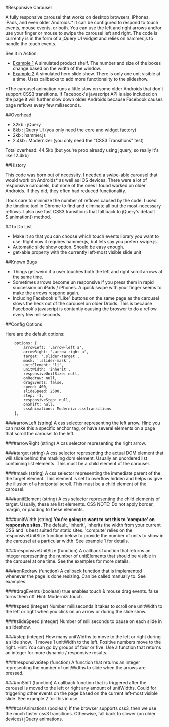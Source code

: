 #Responsive Carousel

A fully responsive carousel that works on desktop browsers, iPhones, iPads, and
even older Androids.* It can be configured to respond to touch events, mouse 
events, or both.  You can use the left and right arrows and/or use your finger 
or mouse to swipe the carousel left and right.  The code is currently is in the 
form of a jQuery UI widget and relies on hammer.js to handle the touch events.

See it in Action:
- [Example 1](http://matthewtoledo.com/creations/responsive-carousel/example/example-1.html) A simulated product shelf.  The number and size of the boxes change based on the width of the window.
- [Example 2](http://matthewtoledo.com/creations/responsive-carousel/example/example-2.html) A simulated hero slide show.  There is only one unit visible at a time.  Uses callbacks to add more functionality to the slideshow.

*The carousel animation runs a little slow on some older Androids that don't 
support CSS3 transitions.  If Facebook's javascript API is also included on the 
page it will further slow down older Androids because Facebook causes page 
reflows every few miliseconds.

##Overhead

- 32kb : jQuery
- 8kb : jQuery UI (you only need the core and widget factory)
- 2kb : hammer.js
- 2.4kb : Modernizer (you only need the "CSS3 Transitions" test)

Total overhead: 44.5kb (but you're prob already using jquery, so really it's like 12.4kb)

##History

This code was born out of necessity. I needed a swipe-able carousel that would 
work on Androids* as well as iOS devices. There were a lot of responsive 
carousels, but none of the ones I found worked on older Androids.  If they did, 
they often had reduced functionality.

I took care to minimize the number of reflows caused by the code.   I used the 
timeline tool in Chrome to find and eliminate all but the most-necessary 
reflows. I also use fast CSS3 transitions that fall back to jQuery's default
$.animation() method.

##To Do List

- Make it so that you can choose which touch events library you want to use.  Right now it requires hammer.js, but lets say you preferr swipe.js.
- Automatic slide show option.  Should be easy enough.
- get-able property with the currently left-most visible slide unit

##Known Bugs

- Things get weird if a user touches both the left and right scroll arrows at the same time.
- Sometimes arrows become un responsive if you press them in rapid succession on iPads / iPhones.  A quick swipe with your finger seems to make the arrows respond again.
- Including Facebook's "Like" buttons on the same page as the carousel slows the heck out of the carousel on older Droids.  This is because Facebook's javascript is contantly causing the broswer to do a reflow every few milliseconds.

##Config Options

Here are the default options:

        options: {
            arrowLeft: '.arrow-left a',
            arrowRight: '.arrow-right a',
            target: '.slider-target',
            mask: '.slider-mask',
            unitElement: 'li',
            unitWidth: 'inherit',
            responsiveUnitSize: null,
            onRedraw: null,
            dragEvents: false,
			speed: 400,
			slideSpeed: 2500,
			step: -1,
			responsiveStep: null,
			onShift: null,
            cssAnimations: Modernizr.csstransitions
        },

####arrowLeft  (string)
A css selector representing the left arrow.  Hint:  you can make this a specific anchor tag, or have several elements on a page that scroll the carousel to the left.

####arrowRight (string)
A css selector representing the right arrow.

####target (string)
A css selector representing the actual DOM element that will slide behind the masking dom element.  Usually an unordered list containing list elements. This must be a child element of the carousel.

####mask (string)
A css selector representing the immediate parent of the the target element.  This element is set to overflow hidden and helps us give the illusion of a horizontal scroll. This must be a child element of the carousel.

####unitElement  (string)
A css selector representing the child elements of target.  Usually, these are list elements.  CSS NOTE: Do not apply border, margin, or padding to these elements.

####unitWidth  (string)
__You're going to want to set this to 'compute' on responsive sites.__   The default, 'inherit', inherits the width from your current CSS and is best suited for static sites. 'compute' relies on the responsiveUnitSize function below to provide the number of units to show in the carousel at a particular width. See example 1 for details.

####responsiveUnitSize  (function)
A callback function that returns an integer representing the number of unitElements that should be visible in the carousel  at one time.  See the examples for more details.

####onRedraw  (function)
A callback function that is implemented whenever the page is done resizing.  Can be called manually to.  See examples.

####dragEvents (boolean)
true enables touch & mouse drag events.  false turns them off.  Hint:  Modernizr.touch

####speed   (integer)
Number milliseconds it takes to scroll one unitWidth to the left or right when you click on an arrow or during the slide show.

####slideSpeed  (integer)
Number of milliseconds to pause on each slide in a slideshow.

####step (integer)
How many unitWidths to move to the left or right during a slide show.  -1 moves 1 unitWidth to the left. Positive numbers move to the right. Hint:  You can go by groups of four or five.  Use a function that returns an integer for more dynamic / responsive results.

####responsiveStep (function)
A function that returns an integer representing the number of unitWidths to slide when the arrows are pressed.

####onShift  (function)
A callback function that is triggered after the carousel is moved to the left or right any amount of unitWidths.  Could for triggering other events on the page based on the current left-most visible slide.  See example 2 for this in use.

####cssAnimations (boolean)
If the browser supports css3, then we use the much faster css3 transitions.  Otherwise, fall back to slower (on older devices) jQuery animations.